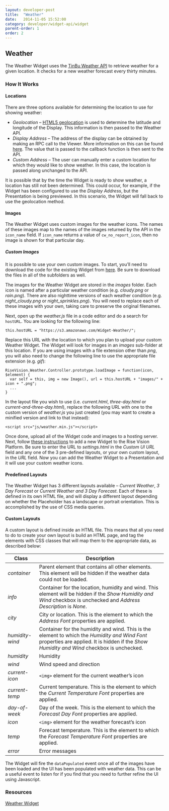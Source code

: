 ```yaml
---
layout: developer-post
title:  "Weather"
date:   2014-11-05 15:52:00
category: developer/widget-api/widget
parent-order: 1
order: 2
---
```



## Weather

The Weather Widget uses the [TinBu Weather API](http://www.tinbu.com/tinbu_web/weather.php) to retrieve weather for a given location. It checks for a new weather forecast every thirty minutes.

### How It Works

#### Locations

There are three options available for determining the location to use for showing weather:

- *Geolocation* – [HTML5 geolocation](http://diveintohtml5.info/geolocation.html) is used to determine the latitude and longitude of the Display. This information is then passed to the Weather API.
- *Display Address* – The address of the display can be obtained by making an RPC call to the Viewer. More information on this can be found [here](http://www.risevision.com/blog/developer-tips-tricks-getting-information-about-a-display/#.Ui85pWRgafs). The value that is passed to the callback function is then sent to the API.
- *Custom Address* – The user can manually enter a custom location for which they would like to show weather. In this case, the location is passed along unchanged to the API.

It is possible that by the time the Widget is ready to show weather, a location has still not been determined. This could occur, for example, if the Widget has been configured to use the *Display Address*, but the Presentation is being previewed. In this scenario, the Widget will fall back to use the geolocation method.

#### Images

The Weather Widget uses custom images for the weather icons. The names of these images map to the names of the images returned by the API in the `icon_name` field. If `icon_name` returns a value of `cw_no_report_icon`, then no image is shown for that particular day.

##### Custom Images

It is possible to use your own custom images. To start, you’ll need to download the code for the existing Widget from [here](https://github.com/Rise-Vision/weather-widget). Be sure to download the files in all of the subfolders as well.

The images for the Weather Widget are stored in the *images* folder. Each icon is named after a particular weather condition (e.g. *cloudy.png* or *rain.png*). There are also nighttime versions of each weather condition (e.g. *night_cloudy.png* or *night_sprinkles.png*). You will need to replace each of these images with your own, taking care to preserve the original filenames.

Next, open up the *weather.js* file in a code editor and do a search for `hostURL`. You are looking for the following line:

`this.hostURL = "https://s3.amazonaws.com/Widget-Weather/";`

Replace this URL with the location to which you plan to upload your custom Weather Widget. The Widget will look for images in an *images* sub-folder at this location. If you are using images with a file extension other than *png*, you will also need to change the following line to use the appropriate file extension (e.g. *gif*):

```
RiseVision.Weather.Controller.prototype.loadImage = function(icon, $element) {
  var self = this, img = new Image(), url = this.hostURL + "images/" + icon + ".png";
  ...
}
```

In the layout file you wish to use (i.e. *current.html*, *three-day.html* or *current-and-three-day.html*), replace the following URL with one to the custom version of *weather.js* you just created (you may want to create a minified version and link to that instead):

`<script src="js/weather.min.js"></script>`

Once done, upload all of the Widget code and images to a hosting server. Next, follow [these instructions](http://www.risevision.com/help/users/what-are-gadgets/content/widgets/) to add a new Widget to the Rise Vision Platform. Be sure to enter the URL to *settings.html* in the *Custom UI URL* field and any one of the 3 pre-defined layouts, or your own custom layout, in the *URL* field. Now you can add the Weather Widget to a Presentation and it will use your custom weather icons.

#### Predefined Layouts

The Weather Widget has 3 different layouts available – *Current Weather*, *3 Day Forecast* or *Current Weather and 3 Day Forecast*. Each of these is defined in its own HTML file, and will display a different layout depending on whether the Placeholder has a landscape or portrait orientation. This is accomplished by the use of CSS media queries.

#### Custom Layouts

A custom layout is defined inside an HTML file. This means that all you need to do to create your own layout is build an HTML page, and tag the elements with CSS classes that will map them to the appropriate data, as described below:

Class         | Description
------------- | -------------
*container*     | Parent element that contains all other elements. This element will be hidden if the weather data could not be loaded.
*info*          | Container for the location, humidity and wind. This element will be hidden if the *Show Humidity and Wind* checkbox is unchecked and *Address Description* is *None*.
*city*          | City or location. This is the element to which the *Address Font* properties are applied.
*humidity-wind* | Container for the humidity and wind. This is the element to which the *Humidity and Wind Font* properties are applied. It is hidden if the *Show Humidity and Wind* checkbox is unchecked.
*humidity*      | Humidity
*wind*  | Wind speed and direction
*current-icon*  | `<img>` element for the current weather’s icon
*current-temp*  | Current temperature. This is the element to which the *Current Temperature Font* properties are applied.
*day-of-week*   | Day of the week. This is the element to which the *Forecast Day Font* properties are applied.
*icon*          | `<img>` element for the weather forecast’s icon
*temp*          | Forecast temperature. This is the element to which the *Forecast Temperature Font* properties are applied.
*error*         | Error messages

The Widget will fire the `dataPopulated` event once all of the images have been loaded and the UI has been populated with weather data. This can be a useful event to listen for if you find that you need to further refine the UI using Javascript.

### Resources
[Weather Widget](https://github.com/Rise-Vision/widget-weather)